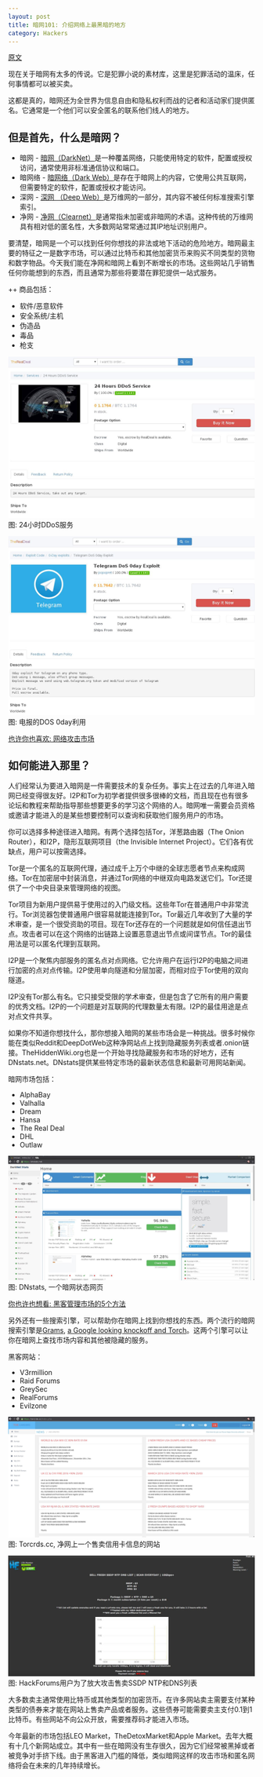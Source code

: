 ```yaml
---
layout: post
title: 暗网101: 介绍网络上最黑暗的地方
category: Hackers
---
```


[原文](https://blog.radware.com/security/2016/04/darknet-101/)

现在关于暗网有太多的传说。它是犯罪小说的素材库，这里是犯罪活动的温床，任何事情都可以被买卖。

这都是真的，暗网还为全世界为信息自由和隐私权利而战的记者和活动家们提供匿名。它通常是一个他们可以安全匿名的联系他们线人的地方。

## 但是首先，什么是暗网？

+ 暗网 - [暗网（DarkNet）](https://en.wikipedia.org/wiki/Darknet)是一种覆盖网络，只能使用特定的软件，配置或授权访问，通常使用非标准通信协议和端口。
+ 暗网络 - [暗网络（Dark Web）](https://en.wikipedia.org/wiki/Dark_web)是存在于暗网上的内容，它使用公共互联网，但需要特定的软件，配置或授权才能访问。
+ 深网 - [深网 （Deep Web）](https://en.wikipedia.org/wiki/Deep_web)是万维网的一部分，其内容不被任何标准搜索引擎索引。
+ 净网 - [净网（Clearnet）](https://en.wikipedia.org/wiki/Clearnet_(networking))是通常指未加密或非暗网的术语。这种传统的万维网具有相对低的匿名性，大多数网站常常通过其IP地址识别用户。

要清楚，暗网是一个可以找到任何你想找的非法或地下活动的危险地方。暗网最主要的特征之一是数字市场，可以通过比特币和其他加密货币来购买不同类型的货物和数字物品。今天我们能在净网和暗网上看到不断增长的市场。这些网站几乎销售任何你能想到的东西，而且通常为那些将要潜在罪犯提供一站式服务。

++ 商品包括：
+ 软件/恶意软件
+ 安全系统/主机
+ 伪造品
+ 毒品
+ 枪支

![2017-01-06-1.jpg](/pic/2017-01-06-1.jpg)
图: 24小时DDoS服务

![2017-01-06-2.jpg](/pic/2017-01-06-2.jpg)
图: 电报的DOS 0day利用

[也许你也喜欢: 网络攻击市场](https://blog.radware.com/https://blog.radware.com/security/2016/05/cyber-attack-market-place/)

## 如何能进入那里？

人们经常认为要进入暗网是一件需要技术的复杂任务。事实上在过去的几年进入暗网已经变得很友好。I2P和Tor为初学者提供很多很棒的文档，而且现在也有很多论坛和教程来帮助指导那些想要更多的学习这个网络的人。暗网唯一需要会员资格或邀请才能进入的是某些想要控制可以查询和获取他们服务用户的市场。

你可以选择多种途径进入暗网。有两个选择包括Tor，洋葱路由器（The Onion Router），和I2P，隐形互联网项目（the Invisible Internet Project）。它们各有优缺点，用户可以按需选择。

Tor是一个匿名的互联网代理，通过成千上万个中继的全球志愿者节点来构成网络。Tor在加密层中封装消息，并通过Tor网络的中继双向电路发送它们。Tor还提供了一个中央目录来管理网络的视图。

Tor项目为新用户提供易于使用过的入门级文档。这些年Tor在普通用户中非常流行。Tor浏览器包使普通用户很容易就能连接到Tor。Tor最近几年收到了大量的学术审查，是一个很受资助的项目。现在Tor还存在的一个问题就是如何信任退出节点。攻击者可以在这个网络的出链路上设置恶意退出节点或间谍节点。Tor的最佳用法是可以匿名代理到互联网。

I2P是一个聚焦内部服务的匿名点对点网络。它允许用户在运行I2P的电脑之间进行加密的点对点传输。I2P使用单向隧道和分层加密，而相对应于Tor使用的双向隧道。

I2P没有Tor那么有名。它只接受受限的学术审查，但是包含了它所有的用户需要的优秀文档。I2P的一个问题是对互联网的代理数量太有限。I2P的最佳用途是点对点文件共享。

如果你不知道你想找什么，那你想接入暗网的某些市场会是一种挑战。很多时候你能在类似Reddit和DeepDotWeb这种净网站点上找到隐藏服务列表或者.onion链接。TheHiddenWiki.org也是一个开始寻找隐藏服务和市场的好地方，还有DNstats.net。DNstats提供某些特定市场的最新状态信息和最新可用网站新闻。

暗网市场包括：
+ AlphaBay
+ Valhalla
+ Dream
+ Hansa
+ The Real Deal
+ DHL
+ Outlaw


![2017-01-06-3.jpg](/pic/2017-01-06-3.jpg)
图: DNstats, 一个暗网状态网页

[你也许也想看: 黑客管理市场的5个方法](https://blog.radware.com/https://blog.radware.com/security/2016/08/5-ways-hackers-market-their-products-and-services/)

另外还有一些搜索引擎，可以帮助你在暗网上找到你想找的东西。两个流行的暗网搜索引擎是[Grams](http://grams7enufi7jmdl.onion/), [a Google looking knockoff and Torch](http://xmh57jrzrnw6insl.onion/)。这两个引擎可以让你在暗网上查找市场内容和其他被隐藏的服务。

黑客网站：
+ V3rmillion
+ Raid Forums
+ GreySec
+ RealForums
+ Evilzone

![2017-01-06-4.jpg](/pic/2017-01-06-4.jpg)
图: Torcrds.cc, 净网上一个售卖信用卡信息的网站

![2017-01-06-5.jpg](/pic/2017-01-06-5.jpg)
图: HackForums用户为了放大攻击售卖SSDP NTP和DNS列表

大多数卖主通常使用比特币或其他类型的加密货币。在许多网站卖主需要支付某种类型的债券来才能在网站上售卖产品或者服务。这些债券可能需要卖主支付0.1到1比特币。有些网站不向公众开放，需要推荐码才能进入市场。

今年最新的市场包括LEO Market，TheDetoxMarket和Apple Market。去年大概有十几个新网站成立。其中有一些在暗网没有生存很久，因为它们经常被黑掉或者被竞争对手挤下线。由于黑客进入门槛的降低，类似暗网这样的攻击市场和匿名网络将会在未来的几年持续增长。
